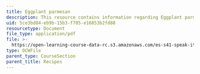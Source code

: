 ```yaml
---
title: Eggplant parmesan
description: This resource contains information regarding Eggplant parmesan.
uid: 5ce3bd84-eb9b-15b3-f705-e16853b2fd88
resourcetype: Document
file_type: application/pdf
file: >-
  https://open-learning-course-data-rc.s3.amazonaws.com/es-s41-speak-italian-with-your-mouth-full-spring-2012/5ce3bd84eb9b15b3f705e16853b2fd88_MITES_S41S12_recipe_6a.pdf
type: OCWFile
parent_type: CourseSection
parent_title: Recipes
---
```

